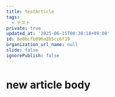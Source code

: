 ```yaml
---
title: testArticle
tags:
  - テスト
private: true
updated_at: '2025-06-15T00:30:18+09:00'
id: 8e0bcfb096a2b5cc6f19
organization_url_name: null
slide: false
ignorePublish: false
---
```


# new article body
